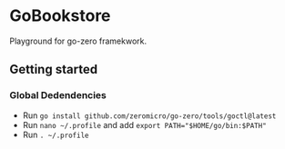 # GoBookstore

Playground for go-zero framekwork.

## Getting started

### Global Dedendencies

- Run `go install github.com/zeromicro/go-zero/tools/goctl@latest`
- Run `nano ~/.profile` and add `export PATH="$HOME/go/bin:$PATH"`
- Run `. ~/.profile`
